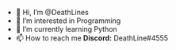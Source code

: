 - 👋 Hi, I’m @DeathLines
- 👀 I’m interested in Programming
- 🌱 I’m currently learning Python
- 📫 How to reach me **Discord:** DeathLine#4555

<!---
DeathLines/DeathLines is a ✨ special ✨ repository because its `README.md` (this file) appears on your GitHub profile.
You can click the Preview link to take a look at your changes.
--->
